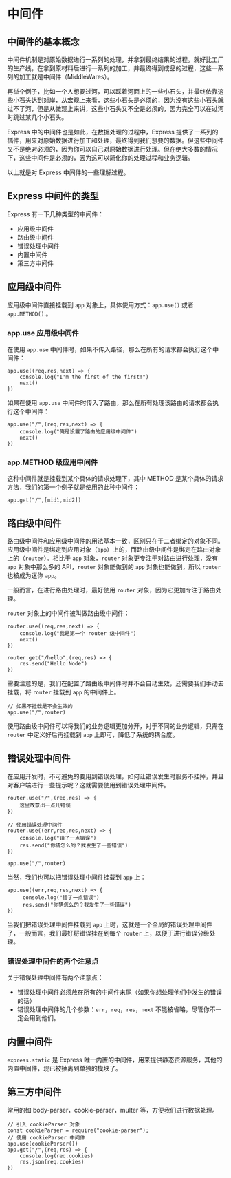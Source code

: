# 中间件
## 中间件的基本概念
中间件机制是对原始数据进行一系列的处理，并拿到最终结果的过程。就好比工厂的生产线，在拿到原材料后进行一系列的加工，并最终得到成品的过程，这些一系列的加工就是中间件（MiddleWares）。

再举个例子，比如一个人想要过河，可以踩着河面上的一些小石头，并最终依靠这些小石头达到对岸，从宏观上来看，这些小石头是必须的，因为没有这些小石头就过不了河，但是从微观上来讲，这些小石头又不全是必须的，因为完全可以在过河时跳过某几个小石头。

Express 中的中间件也是如此，在数据处理的过程中，Express 提供了一系列的插件，用来对原始数据进行加工和处理，最终得到我们想要的数据。但这些中间件又不是绝对必须的，因为你可以自己对原始数据进行处理。但在绝大多数的情况下，这些中间件是必须的，因为这可以简化你的处理过程和业务逻辑。

以上就是对 Express 中间件的一些理解过程。
## Express 中间件的类型
Express 有一下几种类型的中间件：
- 应用级中间件
- 路由级中间件
- 错误处理中间件
- 内置中间件
- 第三方中间件

## 应用级中间件
应用级中间件直接挂载到 ```app``` 对象上，具体使用方式：```app.use()``` 或者 ```app.METHOD()``` 。
### app.use 应用级中间件
在使用 ```app.use``` 中间件时，如果不传入路径，那么在所有的请求都会执行这个中间件：
```
app.use((req,res,next) => {
    console.log("I'm the first of the first!")
    next()
})
```
如果在使用 ```app.use``` 中间件时传入了路由，那么在所有处理该路由的请求都会执行这个中间件：
```
app.use("/",(req,res,next) => {
    console.log("俺是设置了路由的应用级中间件")
    next()
})
```
### app.METHOD 级应用中间件
这种中间件就是挂载到某个具体的请求处理下，其中 METHOD 是某个具体的请求方法，我们的第一个例子就是使用的此种中间件：
```
app.get("/",[mid1,mid2])
```
## 路由级中间件
路由级中间件和应用级中间件的用法基本一致，区别只在于二者绑定的对象不同。应用级中间件是绑定到应用对象（```app```）上的，而路由级中间件是绑定在路由对象上的（```router```）。相比于 ```app``` 对象，```router``` 对象更专注于对路由进行处理，没有 ```app``` 对象中那么多的 API，```router``` 对象能做到的 ```app``` 对象也能做到，所以 ```router``` 也被成为迷你 ```app```。

一般而言，在进行路由处理时，最好使用 ```router``` 对象，因为它更加专注于路由处理。

```router``` 对象上的中间件被叫做路由级中间件：
```
router.use((req,res,next) => {
    console.log("我是第一个 router 级中间件")
    next()
})

router.get("/hello",(req,res) => {
    res.send("Hello Node")
})
```
需要注意的是，我们在配置了路由级中间件时并不会自动生效，还需要我们手动去挂载，将 ```router``` 挂载到 ```app``` 的中间件上。
```
// 如果不挂载是不会生效的
app.use("/",router)
```

使用路由级中间件可以将我们的业务逻辑更加分开，对于不同的业务逻辑，只需在 ```router``` 中定义好后再挂载到 ```app``` 上即可，降低了系统的耦合度。
## 错误处理中间件
在应用开发时，不可避免的要用到错误处理，如何让错误发生时服务不挂掉，并且对客户端进行一些提示呢？这就需要使用到错误处理中间件。
```
router.use("/",(req,res) => {
    这里故意出一点儿错误
})

// 使用错误处理中间件
router.use((err,req,res,next) => {
    console.log("错了一点错误")
    res.send("你猜怎么的？我发生了一些错误")
})

app.use("/",router)
```
当然，我们也可以把错误处理中间件挂载到 ```app``` 上：
```
app.use((err,req,res,next) => {
     console.log("错了一点错误")
     res.send("你猜怎么的？我发生了一些错误")
})
```
当我们把错误处理中间件挂载到 ```app``` 上时，这就是一个全局的错误处理中间件了，一般而言，我们最好将错误挂在到每个 ```router``` 上，以便于进行错误分级处理。
### 错误处理中间件的两个注意点
关于错误处理中间件有两个注意点：
- 错误处理中间件必须放在所有的中间件末尾（如果你想处理他们中发生的错误的话）
- 错误处理中间件的几个参数：```err```，```req```，```res```，```next``` 不能被省略，尽管你不一定会用到他们。

## 内置中间件
```express.static``` 是 Express 唯一内置的中间件，用来提供静态资源服务，其他的内置中间件，现已被抽离到单独的模块了。
## 第三方中间件
常用的如 body-parser，cookie-parser，multer 等，方便我们进行数据处理。
```
// 引入 cookieParser 对象
const cookieParser = require("cookie-parser");
// 使用 cookieParser 中间件
app.use(cookieParser())
app.get("/",(req,res) => {
    console.log(req.cookies)
    res.json(req.cookies)
})
```